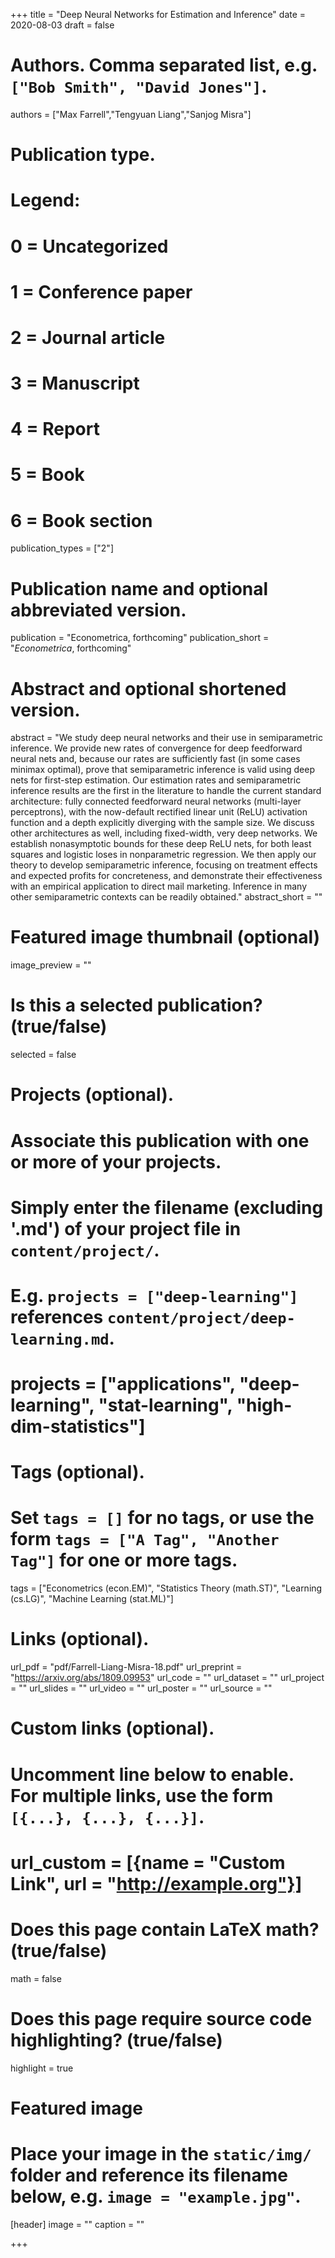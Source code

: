 +++
title = "Deep Neural Networks for Estimation and Inference"
date = 2020-08-03
draft = false

# Authors. Comma separated list, e.g. `["Bob Smith", "David Jones"]`.
authors = ["Max Farrell","Tengyuan Liang","Sanjog Misra"]

# Publication type.
# Legend:
# 0 = Uncategorized
# 1 = Conference paper
# 2 = Journal article
# 3 = Manuscript
# 4 = Report
# 5 = Book
# 6 = Book section
publication_types = ["2"]

# Publication name and optional abbreviated version.
publication = "Econometrica, forthcoming"
publication_short = "*Econometrica*, forthcoming"

# Abstract and optional shortened version.
abstract = "We study deep neural networks and their use in semiparametric inference. We provide new rates of convergence for deep feedforward neural nets and, because our rates are sufficiently fast (in some cases minimax optimal), prove that semiparametric inference is valid using deep nets for first-step estimation. Our estimation rates and semiparametric inference results are the first in the literature to handle the current standard architecture: fully connected feedforward neural networks (multi-layer perceptrons), with the now-default rectified linear unit (ReLU) activation function and a depth explicitly diverging with the sample size. We discuss other architectures as well, including fixed-width, very deep networks. We establish nonasymptotic bounds for these deep ReLU nets, for both least squares and logistic loses in nonparametric regression. We then apply our theory to develop semiparametric inference, focusing on treatment effects and expected profits for concreteness, and demonstrate their effectiveness with an empirical application to direct mail marketing. Inference in many other semiparametric contexts can be readily obtained."
abstract_short = ""

# Featured image thumbnail (optional)
image_preview = ""

# Is this a selected publication? (true/false)
selected = false

# Projects (optional).
#   Associate this publication with one or more of your projects.
#   Simply enter the filename (excluding '.md') of your project file in `content/project/`.
#   E.g. `projects = ["deep-learning"]` references `content/project/deep-learning.md`.
#   projects = ["applications", "deep-learning", "stat-learning", "high-dim-statistics"]

# Tags (optional).
#   Set `tags = []` for no tags, or use the form `tags = ["A Tag", "Another Tag"]` for one or more tags.
tags = ["Econometrics (econ.EM)", "Statistics Theory (math.ST)", "Learning (cs.LG)", "Machine Learning (stat.ML)"]

# Links (optional).
url_pdf = "pdf/Farrell-Liang-Misra-18.pdf"
url_preprint = "https://arxiv.org/abs/1809.09953"
url_code = ""
url_dataset = ""
url_project = ""
url_slides = ""
url_video = ""
url_poster = ""
url_source = ""

# Custom links (optional).
#   Uncomment line below to enable. For multiple links, use the form `[{...}, {...}, {...}]`.
# url_custom = [{name = "Custom Link", url = "http://example.org"}]

# Does this page contain LaTeX math? (true/false)
math = false

# Does this page require source code highlighting? (true/false)
highlight = true

# Featured image
# Place your image in the `static/img/` folder and reference its filename below, e.g. `image = "example.jpg"`.
[header]
image = ""
caption = ""

+++
